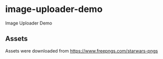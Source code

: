 # image-uploader-demo
Image Uploader Demo


## Assets
Assets were downloaded from https://www.freepngs.com/starwars-pngs
